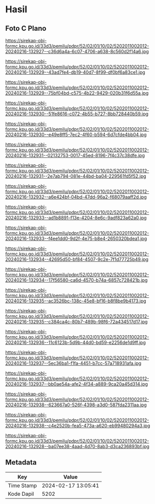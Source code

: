# Hasil

## Foto C Plano

https://sirekap-obj-formc.kpu.go.id/33d3/pemilu/pdpr/52/02/01/10/02/5202011002012-20240216-132927--c36d6a4a-6c07-4706-a638-8c560d2f14a6.jpg

https://sirekap-obj-formc.kpu.go.id/33d3/pemilu/pdpr/52/02/01/10/02/5202011002012-20240216-132929--43ad7fe4-db19-40d7-8f99-df0bf6a83ce1.jpg

https://sirekap-obj-formc.kpu.go.id/33d3/pemilu/pdpr/52/02/01/10/02/5202011002012-20240216-132929--75bf04bd-c575-4b22-9429-020b31f6d55a.jpg

https://sirekap-obj-formc.kpu.go.id/33d3/pemilu/pdpr/52/02/01/10/02/5202011002012-20240216-132930--51fe8616-c072-4b55-b727-8bb728440b59.jpg

https://sirekap-obj-formc.kpu.go.id/33d3/pemilu/pdpr/52/02/01/10/02/5202011002012-20240216-132930--e49e8ff5-7ec2-4f60-b594-6d7cfde4bb04.jpg

https://sirekap-obj-formc.kpu.go.id/33d3/pemilu/pdpr/52/02/01/10/02/5202011002012-20240216-132931--02132753-0017-45ed-8196-7f4c37c38dfe.jpg

https://sirekap-obj-formc.kpu.go.id/33d3/pemilu/pdpr/52/02/01/10/02/5202011002012-20240216-132931--2e7ab794-081e-44bd-ba04-229561fd5f52.jpg

https://sirekap-obj-formc.kpu.go.id/33d3/pemilu/pdpr/52/02/01/10/02/5202011002012-20240216-132932--a6e424bf-04bd-47dd-96a2-f68079aaff2d.jpg

https://sirekap-obj-formc.kpu.go.id/33d3/pemilu/pdpr/52/02/01/10/02/5202011002012-20240216-132933--ad1b8891-f13e-4204-8e6c-9adf823a62a0.jpg

https://sirekap-obj-formc.kpu.go.id/33d3/pemilu/pdpr/52/02/01/10/02/5202011002012-20240216-132933--f4ee1dd0-9d2f-4e75-b8e4-2650320bdea1.jpg

https://sirekap-obj-formc.kpu.go.id/33d3/pemilu/pdpr/52/02/01/10/02/5202011002012-20240216-132934--42695d50-bf84-4507-9c2e-7f1d77725b49.jpg

https://sirekap-obj-formc.kpu.go.id/33d3/pemilu/pdpr/52/02/01/10/02/5202011002012-20240216-132934--17f56580-ca6d-4570-b74a-6857c728421b.jpg

https://sirekap-obj-formc.kpu.go.id/33d3/pemilu/pdpr/52/02/01/10/02/5202011002012-20240216-132935--ac3526bc-138c-45e8-bf16-b8f8be9b4173.jpg

https://sirekap-obj-formc.kpu.go.id/33d3/pemilu/pdpr/52/02/01/10/02/5202011002012-20240216-132935--c384ca4c-80b7-489b-98f6-72a434517d17.jpg

https://sirekap-obj-formc.kpu.go.id/33d3/pemilu/pdpr/52/02/01/10/02/5202011002012-20240216-132936--11c6123b-5d9b-44d0-bd59-e2256de1d9ff.jpg

https://sirekap-obj-formc.kpu.go.id/33d3/pemilu/pdpr/52/02/01/10/02/5202011002012-20240216-132937--5ec36ba1-f1fa-4451-b7cc-57a718931afa.jpg

https://sirekap-obj-formc.kpu.go.id/33d3/pemilu/pdpr/52/02/01/10/02/5202011002012-20240216-132937--bb0ae54a-afe2-4f34-a889-9ca20a45d314.jpg

https://sirekap-obj-formc.kpu.go.id/33d3/pemilu/pdpr/52/02/01/10/02/5202011002012-20240216-132938--623667a0-526f-4398-a3d0-587fda2311aa.jpg

https://sirekap-obj-formc.kpu.go.id/33d3/pemilu/pdpr/52/02/01/10/02/5202011002012-20240216-132938--c4e2520b-fea5-473a-a620-eb99480294a3.jpg

https://sirekap-obj-formc.kpu.go.id/33d3/pemilu/pdpr/52/02/01/10/02/5202011002012-20240216-132928--ba07ee38-4aad-4d70-8ab3-d3ca236893bf.jpg


## Metadata

| Key        | Value               |
| ---------- | ------------------- |
| Time Stamp | 2024-02-17 13:05:41 |
| Kode Dapil | 5202                |



